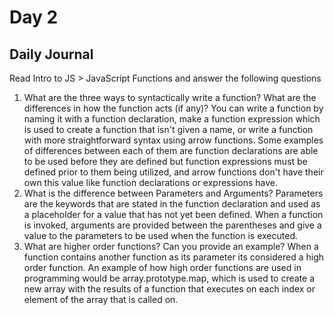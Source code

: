 # Day 2

## Daily Journal
Read Intro to JS > JavaScript Functions and answer the following questions
1. What are the three ways to syntactically write a function? What are the differences in how the function acts (if any)?
You can write a function by naming it with a function declaration, make a function expression which is used to create a function that isn't given a name, or write a function with more straightforward syntax using arrow functions. Some examples of differences between each of them are function declarations are able to be used before they are defined but function expressions must be defined prior to them being utilized, and arrow functions don't have their own this value like function declarations or expressions have.
2. What is the difference between Parameters and Arguments?
Parameters are the keywords that are stated in the function declaration and used as a placeholder for a value that has not yet been defined. When a function is invoked, arguments are provided between the parentheses and give a value to the parameters to be used when the function is executed.
3. What are higher order functions? Can you provide an example?
When a function contains another function as its parameter its considered a high order function. An example of how high order functions are used in programming would be array.prototype.map, which is used to create a new array with the results of a function that executes on each index or element of the array that is called on.
